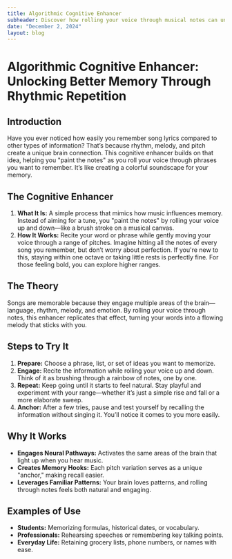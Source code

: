 ```yaml
---
title: Algorithmic Cognitive Enhancer
subheader: Discover how rolling your voice through musical notes can unlock your brain’s full potential for memory retention and focus.
date: "December 2, 2024"
layout: blog
---
```


# Algorithmic Cognitive Enhancer: Unlocking Better Memory Through Rhythmic Repetition

## Introduction

Have you ever noticed how easily you remember song lyrics compared to other types of information? That’s because rhythm, melody, and pitch create a unique brain connection. This cognitive enhancer builds on that idea, helping you "paint the notes" as you roll your voice through phrases you want to remember. It’s like creating a colorful soundscape for your memory.

## The Cognitive Enhancer

1. **What It Is:** A simple process that mimics how music influences memory. Instead of aiming for a tune, you "paint the notes" by rolling your voice up and down—like a brush stroke on a musical canvas.
2. **How It Works:** Recite your word or phrase while gently moving your voice through a range of pitches. Imagine hitting all the notes of every song you remember, but don’t worry about perfection. If you're new to this, staying within one octave or taking little rests is perfectly fine. For those feeling bold, you can explore higher ranges.

## The Theory

Songs are memorable because they engage multiple areas of the brain—language, rhythm, melody, and emotion. By rolling your voice through notes, this enhancer replicates that effect, turning your words into a flowing melody that sticks with you.

## Steps to Try It

1. **Prepare:** Choose a phrase, list, or set of ideas you want to memorize.
2. **Engage:** Recite the information while rolling your voice up and down. Think of it as brushing through a rainbow of notes, one by one.
3. **Repeat:** Keep going until it starts to feel natural. Stay playful and experiment with your range—whether it’s just a simple rise and fall or a more elaborate sweep.
4. **Anchor:** After a few tries, pause and test yourself by recalling the information without singing it. You’ll notice it comes to you more easily.

## Why It Works

- **Engages Neural Pathways:** Activates the same areas of the brain that light up when you hear music.
- **Creates Memory Hooks:** Each pitch variation serves as a unique "anchor," making recall easier.
- **Leverages Familiar Patterns:** Your brain loves patterns, and rolling through notes feels both natural and engaging.

## Examples of Use

- **Students:** Memorizing formulas, historical dates, or vocabulary.
- **Professionals:** Rehearsing speeches or remembering key talking points.
- **Everyday Life:** Retaining grocery lists, phone numbers, or names with ease.
